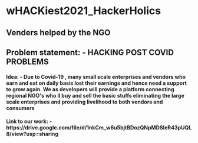 # wHACKiest2021_HackerHolics
<h2>Venders helped by the NGO</h2>
<h2>Problem statement: - HACKING POST COVID PROBLEMS</h2>
<h4>Idea: -  Due to Covid-19 , many small scale enterprises and vendors who earn and eat on daily basis lost their earnings and hence need a support to grow again. We as developers will provide a platform connecting regional NGO's who ll buy and sell the basic stuffs eliminating the large scale enterprises and providing livelihood to both vendors and consumers</h4>
<h4>Link to our work: - https://drive.google.com/file/d/1nkCm_w6u5bjtBDozQNpMDSleR43pUQL8/view?usp=sharing</h4>

